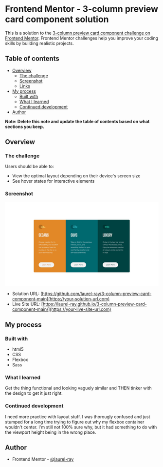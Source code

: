 # Frontend Mentor - 3-column preview card component solution

This is a solution to the [3-column preview card component challenge on Frontend Mentor](https://www.frontendmentor.io/challenges/3column-preview-card-component-pH92eAR2-). Frontend Mentor challenges help you improve your coding skills by building realistic projects. 

## Table of contents

- [Overview](#overview)
  - [The challenge](#the-challenge)
  - [Screenshot](#screenshot)
  - [Links](#links)
- [My process](#my-process)
  - [Built with](#built-with)
  - [What I learned](#what-i-learned)
  - [Continued development](#continued-development)
- [Author](#author)


**Note: Delete this note and update the table of contents based on what sections you keep.**

## Overview

### The challenge

Users should be able to:

- View the optimal layout depending on their device's screen size
- See hover states for interactive elements

### Screenshot

![](./desktop-solution-screenshot.jpg)



- Solution URL: [https://github.com/laurel-ray/3-column-preview-card-component-main](https://your-solution-url.com)
- Live Site URL: [https://laurel-ray.github.io/3-column-preview-card-component-main/](https://your-live-site-url.com)

## My process

### Built with

- html5
- CSS 
- Flexbox
- Sass

### What I learned

Get the thing functional and looking vaguely similar and THEN tinker with the design to get it just right. 

### Continued development

I need more practice with layout stuff. I was thorougly confused and just stumped for a long time trying to figure out why my flexbox container wouldn't center. I'm still not 100% sure why, but it had something to do with the viewport height being in the wrong place. 


## Author

- Frontend Mentor - [@laurel-ray](https://www.frontendmentor.io/profile/laurel-ray)


